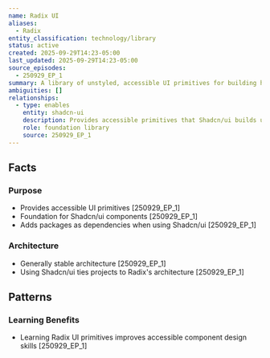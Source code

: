 ```yaml
---
name: Radix UI
aliases:
  - Radix
entity_classification: technology/library
status: active
created: 2025-09-29T14:23-05:00
last_updated: 2025-09-29T14:23-05:00
source_episodes:
  - 250929_EP_1
summary: A library of unstyled, accessible UI primitives for building high-quality React components. Foundation for Shadcn/ui components.
ambiguities: []
relationships:
  - type: enables
    entity: shadcn-ui
    description: Provides accessible primitives that Shadcn/ui builds upon
    role: foundation library
    source: 250929_EP_1
---
```


## Facts

### Purpose
- Provides accessible UI primitives [250929_EP_1]
- Foundation for Shadcn/ui components [250929_EP_1]
- Adds packages as dependencies when using Shadcn/ui [250929_EP_1]

### Architecture
- Generally stable architecture [250929_EP_1]
- Using Shadcn/ui ties projects to Radix's architecture [250929_EP_1]

## Patterns

### Learning Benefits
- Learning Radix UI primitives improves accessible component design skills [250929_EP_1]